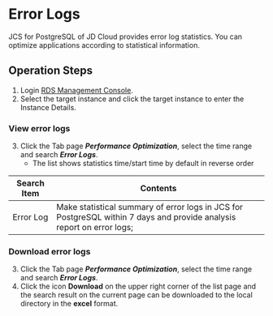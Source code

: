# Error Logs 
JCS for PostgreSQL of JD Cloud provides error log statistics. You can optimize applications according to statistical information.

## Operation Steps
1. Login [RDS Management Console](https://rds-console.jdcloud.com/database).    
2. Select the target instance and click the target instance to enter the Instance Details.  

### View error logs
3. Click the Tab page ***Performance Optimization***, select the time range and search ***Error Logs***.
    * The list shows statistics time/start time by default in reverse order

|Search Item|Contents|
|---|---|
|Error Log|Make statistical summary of error logs in JCS for PostgreSQL within 7 days and provide analysis report on error logs;|


### Download error logs
3. Click the Tab page ***Performance Optimization***, select the time range and search ***Error Logs***.
4. Click the icon **Download** on the upper right corner of the list page and the search result on the current page can be downloaded to the local directory in the **excel** format.
